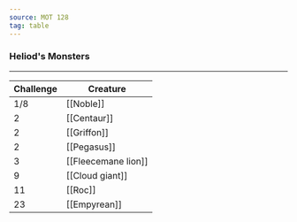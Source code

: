 ```yaml
---
source: MOT 128
tag: table
---
```


### Heliod's Monsters
---
|Challenge|Creature|
|----|------------|
|1/8|[[Noble]]|
|2|[[Centaur]]|
|2|[[Griffon]]|
|2|[[Pegasus]]|
|3|[[Fleecemane lion]]|
|9|[[Cloud giant]]|
|11|[[Roc]]|
|23|[[Empyrean]]|
